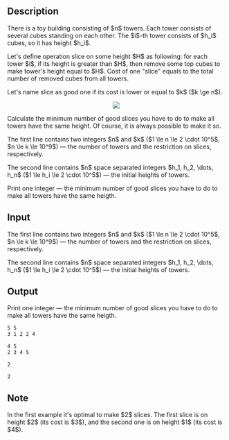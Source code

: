 ## Description

<div><p>There is a toy building consisting of $n$ towers. Each tower consists of several cubes standing on each other. The $i$-th tower consists of $h_i$ cubes, so it has height $h_i$.</p><p>Let's define operation <span class="tex-font-style-it">slice</span> on some height $H$ as following: for each tower $i$, if its height is greater than $H$, then remove some top cubes to make tower's height equal to $H$. Cost of one "slice" equals to the total number of removed cubes from all towers.</p><p>Let's name slice as <span class="tex-font-style-it">good</span> one if its cost is lower or equal to $k$ ($k \ge n$).</p><center> <img class="tex-graphics" src="file://kqpuuo3B.png" style="max-width: 100.0%;max-height: 100.0%;"> </center><p>Calculate the minimum number of good slices you have to do to make all towers have the same height. Of course, it is always possible to make it so.</p></div><div class="input-specification"><p>The first line contains two integers $n$ and $k$ ($1 \le n \le 2 \cdot 10^5$, $n \le k \le 10^9$) — the number of towers and the restriction on slices, respectively.</p><p>The second line contains $n$ space separated integers $h_1, h_2, \dots, h_n$ ($1 \le h_i \le 2 \cdot 10^5$) — the initial heights of towers.</p></div><div class="output-specification"><p>Print one integer — the minimum number of good slices you have to do to make all towers have the same heigth.</p></div>

## Input

<p>The first line contains two integers $n$ and $k$ ($1 \le n \le 2 \cdot 10^5$, $n \le k \le 10^9$) — the number of towers and the restriction on slices, respectively.</p><p>The second line contains $n$ space separated integers $h_1, h_2, \dots, h_n$ ($1 \le h_i \le 2 \cdot 10^5$) — the initial heights of towers.</p>

## Output

<p>Print one integer — the minimum number of good slices you have to do to make all towers have the same heigth.</p>





```input1
5 5
3 1 2 2 4

```




```input2
4 5
2 3 4 5

```




```output1
2

```




```output2
2

```



## Note

<p>In the first example it's optimal to make $2$ slices. The first slice is on height $2$ (its cost is $3$), and the second one is on height $1$ (its cost is $4$).</p>
